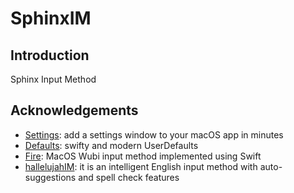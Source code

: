 # SphinxIM

## Introduction
Sphinx Input Method


## Acknowledgements
* [Settings](https://github.com/sindresorhus/Settings): add a settings window to your macOS app in minutes
* [Defaults](https://github.com/sindresorhus/Defaults): swifty and modern UserDefaults
* [Fire](https://github.com/qwertyyb/Fire): MacOS Wubi input method implemented using Swift
* [hallelujahIM](https://github.com/dongyuwei/hallelujahIM): it is an intelligent English input method with auto-suggestions and spell check features